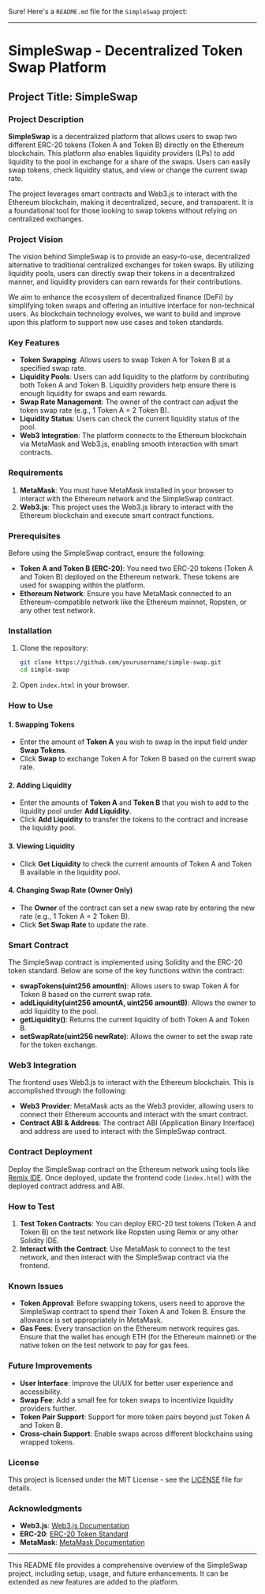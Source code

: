 Sure! Here's a `README.md` file for the `SimpleSwap` project:

---

# SimpleSwap - Decentralized Token Swap Platform

## Project Title: SimpleSwap

### Project Description

**SimpleSwap** is a decentralized platform that allows users to swap two different ERC-20 tokens (Token A and Token B) directly on the Ethereum blockchain. This platform also enables liquidity providers (LPs) to add liquidity to the pool in exchange for a share of the swaps. Users can easily swap tokens, check liquidity status, and view or change the current swap rate.

The project leverages smart contracts and Web3.js to interact with the Ethereum blockchain, making it decentralized, secure, and transparent. It is a foundational tool for those looking to swap tokens without relying on centralized exchanges.

### Project Vision

The vision behind SimpleSwap is to provide an easy-to-use, decentralized alternative to traditional centralized exchanges for token swaps. By utilizing liquidity pools, users can directly swap their tokens in a decentralized manner, and liquidity providers can earn rewards for their contributions.

We aim to enhance the ecosystem of decentralized finance (DeFi) by simplifying token swaps and offering an intuitive interface for non-technical users. As blockchain technology evolves, we want to build and improve upon this platform to support new use cases and token standards.

### Key Features

- **Token Swapping**: Allows users to swap Token A for Token B at a specified swap rate.
- **Liquidity Pools**: Users can add liquidity to the platform by contributing both Token A and Token B. Liquidity providers help ensure there is enough liquidity for swaps and earn rewards.
- **Swap Rate Management**: The owner of the contract can adjust the token swap rate (e.g., 1 Token A = 2 Token B).
- **Liquidity Status**: Users can check the current liquidity status of the pool.
- **Web3 Integration**: The platform connects to the Ethereum blockchain via MetaMask and Web3.js, enabling smooth interaction with smart contracts.

### Requirements

1. **MetaMask**: You must have MetaMask installed in your browser to interact with the Ethereum network and the SimpleSwap contract.
2. **Web3.js**: This project uses the Web3.js library to interact with the Ethereum blockchain and execute smart contract functions.

### Prerequisites

Before using the SimpleSwap contract, ensure the following:

- **Token A and Token B (ERC-20)**: You need two ERC-20 tokens (Token A and Token B) deployed on the Ethereum network. These tokens are used for swapping within the platform.
- **Ethereum Network**: Ensure you have MetaMask connected to an Ethereum-compatible network like the Ethereum mainnet, Ropsten, or any other test network.

### Installation

1. Clone the repository:

   ```bash
   git clone https://github.com/yourusername/simple-swap.git
   cd simple-swap
   ```

2. Open `index.html` in your browser.

### How to Use

#### 1. **Swapping Tokens**

- Enter the amount of **Token A** you wish to swap in the input field under **Swap Tokens**.
- Click **Swap** to exchange Token A for Token B based on the current swap rate.

#### 2. **Adding Liquidity**

- Enter the amounts of **Token A** and **Token B** that you wish to add to the liquidity pool under **Add Liquidity**.
- Click **Add Liquidity** to transfer the tokens to the contract and increase the liquidity pool.

#### 3. **Viewing Liquidity**

- Click **Get Liquidity** to check the current amounts of Token A and Token B available in the liquidity pool.

#### 4. **Changing Swap Rate (Owner Only)**

- The **Owner** of the contract can set a new swap rate by entering the new rate (e.g., 1 Token A = 2 Token B).
- Click **Set Swap Rate** to update the rate.

### Smart Contract

The SimpleSwap contract is implemented using Solidity and the ERC-20 token standard. Below are some of the key functions within the contract:

- **swapTokens(uint256 amountIn)**: Allows users to swap Token A for Token B based on the current swap rate.
- **addLiquidity(uint256 amountA, uint256 amountB)**: Allows the owner to add liquidity to the pool.
- **getLiquidity()**: Returns the current liquidity of both Token A and Token B.
- **setSwapRate(uint256 newRate)**: Allows the owner to set the swap rate for the token exchange.

### Web3 Integration

The frontend uses Web3.js to interact with the Ethereum blockchain. This is accomplished through the following:

- **Web3 Provider**: MetaMask acts as the Web3 provider, allowing users to connect their Ethereum accounts and interact with the smart contract.
- **Contract ABI & Address**: The contract ABI (Application Binary Interface) and address are used to interact with the SimpleSwap contract.

### Contract Deployment

Deploy the SimpleSwap contract on the Ethereum network using tools like [Remix IDE](https://remix.ethereum.org/). Once deployed, update the frontend code (`index.html`) with the deployed contract address and ABI.

### How to Test

1. **Test Token Contracts**: You can deploy ERC-20 test tokens (Token A and Token B) on the test network like Ropsten using Remix or any other Solidity IDE.
2. **Interact with the Contract**: Use MetaMask to connect to the test network, and then interact with the SimpleSwap contract via the frontend.

### Known Issues

- **Token Approval**: Before swapping tokens, users need to approve the SimpleSwap contract to spend their Token A and Token B. Ensure the allowance is set appropriately in MetaMask.
- **Gas Fees**: Every transaction on the Ethereum network requires gas. Ensure that the wallet has enough ETH (for the Ethereum mainnet) or the native token on the test network to pay for gas fees.

### Future Improvements

- **User Interface**: Improve the UI/UX for better user experience and accessibility.
- **Swap Fee**: Add a small fee for token swaps to incentivize liquidity providers further.
- **Token Pair Support**: Support for more token pairs beyond just Token A and Token B.
- **Cross-chain Support**: Enable swaps across different blockchains using wrapped tokens.

### License

This project is licensed under the MIT License - see the [LICENSE](LICENSE) file for details.

### Acknowledgments

- **Web3.js**: [Web3.js Documentation](https://web3js.readthedocs.io/)
- **ERC-20**: [ERC-20 Token Standard](https://ethereum.org/en/developers/docs/standards/tokens/erc-20/)
- **MetaMask**: [MetaMask Documentation](https://metamask.io/)

---

This README file provides a comprehensive overview of the SimpleSwap project, including setup, usage, and future enhancements. It can be extended as new features are added to the platform.
